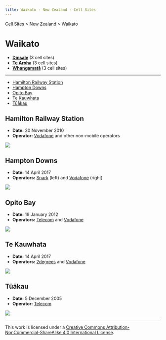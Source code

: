 ```yaml
---
title: Waikato - New Zealand - Cell Sites
---
```


[Cell Sites](../../) > [New Zealand](../) > Waikato

# Waikato

* **[Dinsale](dinsale)** (3 cell sites)
* **[Te Aroha](te-aroha)** (3 cell sites)
* **[Whangamatā](whangamatā)** (3 cell sites)

---

* [Hamilton Railway Station](#hamilton-railway-station)
* [Hampton Downs](#hampton-downs)
* [Opito Bay](#opito-bay)
* [Te Kauwhata](#te-kauwhata)
* [Tūākau](#tūākau)

## Hamilton Railway Station

* **Date:** 20 November 2010
* **Operator:** [Vodafone] and other non-mobile operators

![](https://f001.backblazeb2.com/file/CellSites/NZ/WKO/20101120-095446.jpg)

## Hampton Downs

* **Date:** 14 April 2017
* **Operators:** [Spark] (left) and [Vodafone] (right)

![](https://f001.backblazeb2.com/file/CellSites/NZ/WKO/20170414-092830.jpg)

## Opito Bay

* **Date:** 19 January 2012
* **Operators:** [Telecom] and [Vodafone]

![](https://f001.backblazeb2.com/file/CellSites/NZ/WKO/20120119-124026.jpg)

## Te Kauwhata

* **Date:** 14 April 2017
* **Operators:** [2degrees] and [Vodafone]

![](https://f001.backblazeb2.com/file/CellSites/NZ/WKO/20170414-142733.jpg)

## Tūākau

* **Date:** 5 December 2005
* **Operator:** [Telecom]

![](https://f001.backblazeb2.com/file/CellSites/NZ/WKO/20051205-091144.jpg)

[2degrees]: https://en.wikipedia.org/wiki/2degrees
[Spark]: https://en.wikipedia.org/wiki/Spark_New_Zealand
[Telecom]: https://en.wikipedia.org/wiki/Spark_New_Zealand
[Vodafone]: https://en.wikipedia.org/wiki/Vodafone_New_Zealand

---

This work is licensed under a [Creative Commons Attribution-NonCommercial-ShareAlike 4.0 International License](http://creativecommons.org/licenses/by-nc-sa/4.0/).
